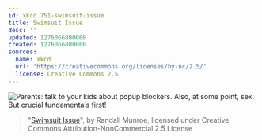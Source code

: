 ```yaml
---
id: xkcd.751-swimsuit-issue
title: Swimsuit Issue
desc: ''
updated: 1276066800000
created: 1276066800000
sources:
  name: xkcd
  url: 'https://creativecommons.org/licenses/by-nc/2.5/'
  license: Creative Commons 2.5
---
```

![Parents: talk to your kids about popup blockers. Also, at some point, sex. But crucial fundamentals first!](https://imgs.xkcd.com/comics/swimsuit_issue.png)
> "[Swimsuit Issue](https://xkcd.com/751/)", by Randall Munroe, licensed under Creative Commons Attribution-NonCommercial 2.5 License
